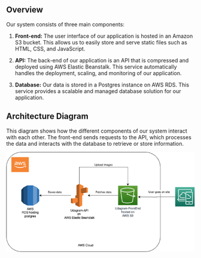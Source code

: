## Overview

Our system consists of three main components:

1. **Front-end:** The user interface of our application is hosted in an Amazon S3 bucket. This allows us to easily store and serve static files such as HTML, CSS, and JavaScript.

2. **API:** The back-end of our application is an API that is compressed and deployed using AWS Elastic Beanstalk. This service automatically handles the deployment, scaling, and monitoring of our application.

3. **Database:** Our data is stored in a Postgres instance on AWS RDS. This service provides a scalable and managed database solution for our application.

## Architecture Diagram

This diagram shows how the different components of our system interact with each other. The front-end sends requests to the API, which processes the data and interacts with the database to retrieve or store information.

![Architecture Diagram](ArchitectureDiagram.png)